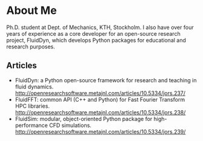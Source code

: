 # About Me
Ph.D. student at  Dept. of Mechanics, KTH, Stockholm. I also have over four
years of experience as a core developer for an open-source research project,
FluidDyn, which develops Python packages for educational and research purposes.

## Articles
* FluidDyn: a Python open-source framework for research and teaching in fluid dynamics. http://openresearchsoftware.metajnl.com/articles/10.5334/jors.237/
* FluidFFT: common API (C++ and Python) for Fast Fourier Transform HPC libraries. http://openresearchsoftware.metajnl.com/articles/10.5334/jors.238/
* FluidSim: modular, object-oriented Python package for high-performance CFD simulations. http://openresearchsoftware.metajnl.com/articles/10.5334/jors.239/
